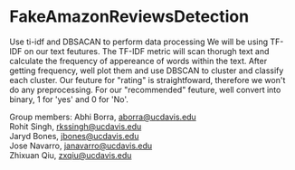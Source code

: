 # FakeAmazonReviewsDetection
Use ti-idf and DBSACAN to perform data processing
We will be using TF-IDF on our text feutures. The TF-IDF metric will scan thorugh text and calculate the frequency of appereance of words within the text. After getting frequency, well plot them and use DBSCAN to cluster and classify each cluster. Our feuture for "rating" is straightfoward, therefore we won't do any preprocessing. For our "recommended" feuture, well convert into binary, 1 for 'yes' and 0 for 'No'.

Group members:
Abhi Borra,	aborra@ucdavis.edu	
Rohit Singh,	rkssingh@ucdavis.edu	
Jaryd Bones,	jbones@ucdavis.edu	
Jose Navarro,	janavarro@ucdavis.edu	
Zhixuan Qiu,	zxqiu@ucdavis.edu
